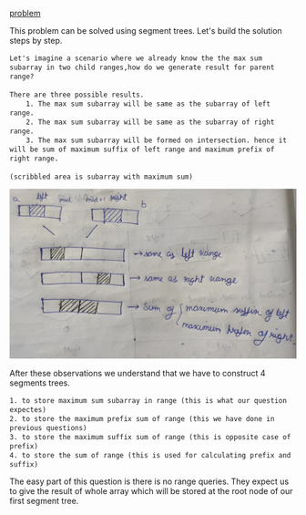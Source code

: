 [problem](https://cses.fi/problemset/task/1190/)

This problem can be solved using segment trees. Let's build the solution steps by step.

    Let's imagine a scenario where we already know the the max sum subarray in two child ranges,how do we generate result for parent range?

    There are three possible results.
        1. The max sum subarray will be same as the subarray of left range.
        2. The max sum subarray will be same as the subarray of right range.
        3. The max sum subarray will be formed on intersection. hence it will be sum of maximum suffix of left range and maximum prefix of right range.

    (scribbled area is subarray with maximum sum)

<p align="center">
    <img src="./img/img1.jpg" alt="img1">
</p> 

After these observations we understand that we have to construct 4 segments trees.

    1. to store maximum sum subarray in range (this is what our question expectes)
    2. to store the maximum prefix sum of range (this we have done in previous questions)
    3. to store the maximum suffix sum of range (this is opposite case of prefix)
    4. to store the sum of range (this is used for calculating prefix and suffix)

The easy part of this question is there is no range queries. They expect us to give the result of whole array which will be stored at the root node of our first segment tree.